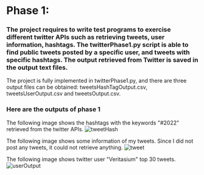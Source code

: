 # Phase 1: 

### The project requires to write test programs to exercise different twitter APIs such as retrieving tweets, user information, hashtags. The twitterPhase1.py script is able to find public tweets posted by a specific user, and tweets with specific hashtags. The output retrieved from Twitter is saved in the output text files.

The project is fully implemented in twitterPhase1.py, and there are three output files can be obtained: tweetsHashTagOutput.csv, tweetsUserOutput.csv and tweetsOutput.csv.


### Here are the outputs of phase 1

The following image shows the hashtags with the keywords "#2022" retrieved from the twitter APIs.
![tweetHash](https://user-images.githubusercontent.com/44420954/208591828-aaa8bc8a-06af-49d9-9ad0-260a2d8340b3.png)

The following image shows some information of my tweets. Since I did not post any tweets, it could not retrieve anything.
![tweet](https://user-images.githubusercontent.com/44420954/208592406-26b82cf3-b1e0-4b50-8d7f-7466216c291b.png)

The following image shows twitter user "Veritasium" top 30 tweets.
![userOutput](https://user-images.githubusercontent.com/44420954/208594192-a23b5d51-81cf-498e-9db0-a6733d1efb33.png)
